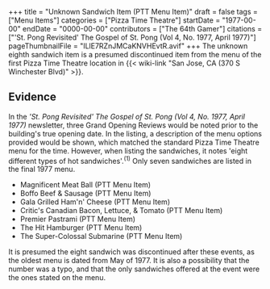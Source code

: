 +++
title = "Unknown Sandwich Item (PTT Menu Item)"
draft = false
tags = ["Menu Items"]
categories = ["Pizza Time Theatre"]
startDate = "1977-00-00"
endDate = "0000-00-00"
contributors = ["The 64th Gamer"]
citations = ["'St. Pong Revisited' The Gospel of St. Pong (Vol 4, No. 1977, April 1977)"]
pageThumbnailFile = "ILlE7RZnJMCaKNVHEvtR.avif"
+++
The unknown eighth sandwich item is a presumed discontinued item from the menu of the first Pizza Time Theatre location in {{< wiki-link "San Jose, CA (370 S Winchester Blvd)" >}}.

## Evidence

In the *'St. Pong Revisited' The Gospel of St. Pong (Vol 4, No. 1977, April 1977)* newsletter, three Grand Opening Reviews would be noted prior to the building's true opening date. In the listing, a description of the menu options provided would be shown, which matched the standard Pizza Time Theatre menu for the time. However, when listing the sandwiches, it notes 'eight different types of hot sandwiches'.<sup>(1)</sup>
Only seven sandwiches are listed in the final 1977 menu.

- Magnificent Meat Ball (PTT Menu Item)
- Boffo Beef & Sausage (PTT Menu Item)
- Gala Grilled Ham'n' Cheese (PTT Menu Item)
- Critic's Canadian Bacon, Lettuce, & Tomato (PTT Menu Item)
- Premier Pastrami (PTT Menu Item)
- The Hit Hamburger (PTT Menu Item)
- The Super-Colossal Submarine (PTT Menu Item)

It is presumed the eight sandwich was discontinued after these events, as the oldest menu is dated from May of 1977. It is also a possibility that the number was a typo, and that the only sandwiches offered at the event were the ones stated on the menu.
